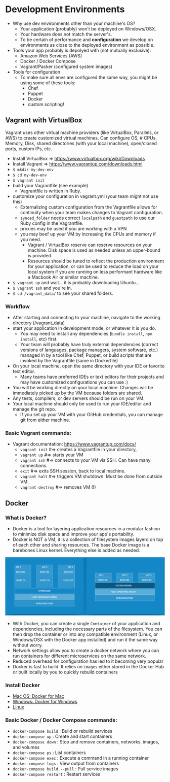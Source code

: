# Development Environments
* Why use dev environments other than your machine's OS?
    - Your application (probably) won't be deployed on Windows/OSX.
    - Your hardware does not match the server's.
    - To be certain of performance and **configuration** we develop on environments
    as close to the deployed environment as possible.
* Tools your app probably is depolyed with (not mutually exclusive):
    - Amazon Web Services (AWS)
    - Docker / Docker Compose
    - Vagrant/Packer (configured system images)
* Tools for configuration
    - To make sure all envs are configured the same way, you might be using some of these tools:
        - Chef
        - Puppet
        - Docker
        - custom scripting!

## Vagrant with VirtualBox
Vagrant uses other virtual machine providers (like VirtualBox, Parallels, or AWS) to create customized virtual machines.
Can configure OS, # CPUs, Memory, Disk, shared directories (with your local machine), open/closed ports, custom IPs, etc.
* Install VirtualBox => https://www.virtualbox.org/wiki/Downloads
* Install Vagrant => https://www.vagrantup.com/downloads.html
* `$ mkdir my-dev-env`
* `$ cd my-dev-env`
* `$ vagrant init`
* build your Vagrantfile (see example)
  - Vagrantfile is written in Ruby.
* customize your configuration in vagrant.yml (your team might not use this)
  - Externalizing custom configuration from the Vagrantfile allows for continuity when your team makes changes to Vagrant configuration.
  - `synced_folder` needs correct `localpath` and `guestpath` to use our Ruby config in the Vagrantfile.
  - proxies may be used if you are working with a VPN
  - you may beef up your VM by increasing the CPUs and memory if you need.
    - Vagrant / VirtualBox reserve can reserve resources on your machine. Disk space is used as needed unless an upper-bound is provided.
    - Resources should be tuned to reflect the production environment for your application, or can be used to reduce the load on your local system if you are
    running on less performant hardware like a Macbook Air or similar machine.
* `$ vagrant up` and wait... it is probably downloading Ubuntu...
* `$ vagrant ssh` and you're in.
* `$ cd /vagrant_data/` to see your shared folders.

### Workflow
  * After starting and connecting to your machine, navigate to the working directory (/vagrant_data)
  * start your application in development mode, or whatever it is you do.
    - You may need to install any dependencies (`bundle install`, `npm install`, etc) first.
    - Your team will probably have truly external dependencies (correct versions of languages, package managers, system software, etc.) managed in by a tool like Chef, Puppet, or build scripts that are invoked by the Vagrantfile (same in Dockerfile)
  * On your local machine, open the same directory with your IDE or favorite text editor.
    - Many teams have preferred IDEs or text editors for their projects and may have customized configurations you can use :)
  * You will be working directly on your local machine. Changes will be immediately picked up by the VM because folders are shared.
  * Any tests, compilers, or dev servers should be run on your VM.
  * Your local machine should only be used to run your IDE/editor and manage the git repo.
    - If you set up your VM with your GitHub credentials, you can manage git from either machine.

### Basic Vagrant commands:
  * Vagrant documentation: https://www.vagrantup.com/docs/
    - `vagrant init` #=> creates a Vagrantfile in your directory,
    - `vagrant up` #=> starts your VM
    - `vagrant ssh` #=> connects to your VM via SSH. Can have many connections.
    - `exit` #=> exits SSH session, back to local machine.
    - `vagrant halt` #=> triggers VM shutdown. Must be done from outside VM.
    - `vagrant destroy` #=> removes VM (!)

## Docker
### What is Docker?
- Docker is a tool for layering application resources in a modular fashion to minimize disk space and improve your app's portability.
- Docker is NOT a VM, it is a collection of filesystem images layerd on top of each other and sharing resources. The base Docker image is a barebones Linux kernel. Everything else is added as needed.

![Virtual Machine Comparison with Containers](/images/vms_vs_containers.png "Virtual Machines and Containers - Credit: www.docker.com")

- With Docker, you can create a single `Container`  of your application and dependencies, including the necessary parts of the filesystem. You can then drop the container or into any compatible environment (Linux, or Windows/OSX with the Docker app installed) and run it the same way without worry.
- Network settings allow you to create a docker network where you can run containers for different microservices on the same network.
- Reduced overhead for configuration has led to it becoming very popular
- Docker is fast to build. It relies on `images` either stored in the Docker Hub or built locally by you to quickly rebuild containers

### Install Docker
  - [Mac OS: Docker for Mac](https://docs.docker.com/docker-for-mac/install/)
  - [Windows: Docker for Windows](https://docs.docker.com/docker-for-windows/install/)
  - [Linux](https://docs.docker.com/engine/installation/linux/)

### Basic Docker / Docker Compose commands:
  - `docker-compose build`            : Build or rebuild services
  - `docker-compose up`               : Create and start containers
  - `docker-compose down`             : Stop and remove containers, networks, images, and volumes
  - `docker-compose ps`               : List containers
  - `docker-compose exec`             : Execute a command in a running container
  - `docker-compose logs`             : View output from containers
  - `docker-compose build --pull`     : Pull service images
  - `docker-compose restart`          : Restart services
